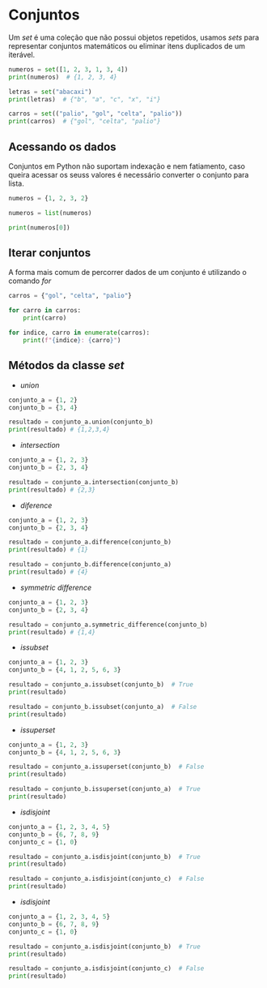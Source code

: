 # **Conjuntos**

Um _set_ é uma coleção que não possui objetos repetidos, usamos _sets_ para representar conjuntos matemáticos ou eliminar itens duplicados de um iterável.

~~~ py 
numeros = set([1, 2, 3, 1, 3, 4])
print(numeros)  # {1, 2, 3, 4}

letras = set("abacaxi")
print(letras)  # {"b", "a", "c", "x", "i"}

carros = set(("palio", "gol", "celta", "palio"))
print(carros)  # {"gol", "celta", "palio"}
~~~

## Acessando os dados

Conjuntos em Python não suportam indexação e nem fatiamento, caso queira acessar os seuss valores é necessário converter o conjunto para lista.

~~~ py
numeros = {1, 2, 3, 2}

numeros = list(numeros)

print(numeros[0])
~~~

## Iterar conjuntos

A forma mais comum de percorrer dados de um conjunto é utilizando o comando _for_

~~~ py
carros = {"gol", "celta", "palio"}

for carro in carros:
    print(carro)

for indice, carro in enumerate(carros):
    print(f"{indice}: {carro}")
~~~

## Métodos da classe _set_

- _union_

~~~ py
conjunto_a = {1, 2}
conjunto_b = {3, 4}

resultado = conjunto_a.union(conjunto_b)
print(resultado) # {1,2,3,4}
~~~

- _intersection_

~~~ py
conjunto_a = {1, 2, 3}
conjunto_b = {2, 3, 4}

resultado = conjunto_a.intersection(conjunto_b)
print(resultado) # {2,3}
~~~

- _diference_

~~~ py
conjunto_a = {1, 2, 3}
conjunto_b = {2, 3, 4}

resultado = conjunto_a.difference(conjunto_b)
print(resultado) # {1}

resultado = conjunto_b.difference(conjunto_a)
print(resultado) # {4}
~~~

- _symmetric difference_

~~~ py
conjunto_a = {1, 2, 3}
conjunto_b = {2, 3, 4}

resultado = conjunto_a.symmetric_difference(conjunto_b)
print(resultado) # {1,4}
~~~

- _issubset_

~~~ py
conjunto_a = {1, 2, 3}
conjunto_b = {4, 1, 2, 5, 6, 3}

resultado = conjunto_a.issubset(conjunto_b)  # True
print(resultado)

resultado = conjunto_b.issubset(conjunto_a)  # False
print(resultado)
~~~

- _issuperset_

~~~ py
conjunto_a = {1, 2, 3}
conjunto_b = {4, 1, 2, 5, 6, 3}

resultado = conjunto_a.issuperset(conjunto_b)  # False
print(resultado)

resultado = conjunto_b.issuperset(conjunto_a)  # True
print(resultado)
~~~

- _isdisjoint_

~~~ py
conjunto_a = {1, 2, 3, 4, 5}
conjunto_b = {6, 7, 8, 9}
conjunto_c = {1, 0}

resultado = conjunto_a.isdisjoint(conjunto_b)  # True
print(resultado)

resultado = conjunto_a.isdisjoint(conjunto_c)  # False
print(resultado)
~~~

- _isdisjoint_

~~~ py
conjunto_a = {1, 2, 3, 4, 5}
conjunto_b = {6, 7, 8, 9}
conjunto_c = {1, 0}

resultado = conjunto_a.isdisjoint(conjunto_b)  # True
print(resultado)

resultado = conjunto_a.isdisjoint(conjunto_c)  # False
print(resultado)
~~~

